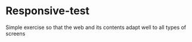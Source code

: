 # Responsive-test
Simple exercise so that the web and its contents adapt well to all types of screens
